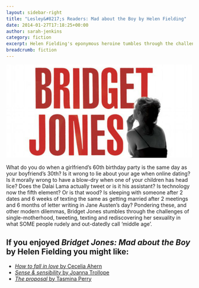 ```yaml
---
layout: sidebar-right
title: "Lesley&#8217;s Readers: Mad about the Boy by Helen Fielding"
date: 2014-01-27T17:18:25+00:00
author: sarah-jenkins
category: fiction
excerpt: Helen Fielding's eponymous heroine tumbles through the challenges of single-motherhood, tweeting and texting.
breadcrumb: fiction
---
```

![Mad about the Boy by Helen Fielding](/images/featured/featured-mad-about-the-boy.jpg)

What do you do when a girlfriend&#8217;s 60th birthday party is the same day as your boyfriend&#8217;s 30th? Is it wrong to lie about your age when online dating? Is it morally wrong to have a blow-dry when one of your children has head lice? Does the Dalai Lama actually tweet or is it his assistant? Is technology now the fifth element? Or is that wood? Is sleeping with someone after 2 dates and 6 weeks of texting the same as getting married after 2 meetings and 6 months of letter writing in Jane Austen&#8217;s day? Pondering these, and other modern dilemmas, Bridget Jones stumbles through the challenges of single-motherhood, tweeting, texting and rediscovering her sexuality in what SOME people rudely and out-datedly call ‘middle age’.

## If you enjoyed <cite>Bridget Jones: Mad about the Boy</cite> by Helen Fielding you might like:

* [<cite>How to fall in love</cite> by Cecelia Ahern](https://suffolk.spydus.co.uk/cgi-bin/spydus.exe/ENQ/OPAC/BIBENQ/5873474?QRY=CTIBIB%3C%20IRN(26583386)&QRYTEXT=How%20to%20fall%20in%20love)
* [<cite>Sense & sensibility</cite> by Joanna Trollope](https://suffolk.spydus.co.uk/cgi-bin/spydus.exe/ENQ/OPAC/BIBENQ/5873741?QRY=CTIBIB%3C%20IRN(1343550)&QRYTEXT=Sense%20%26%20sensibility)
* [<cite>The proposal</cite> by Tasmina Perry](https://suffolk.spydus.co.uk/cgi-bin/spydus.exe/ENQ/OPAC/BIBENQ/5874241?QRY=CTIBIB%3C%20IRN(51499)&QRYTEXT=The%20proposal)
